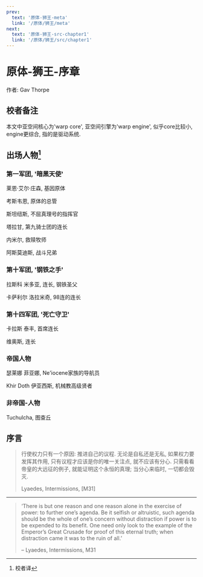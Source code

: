 ```yaml
---
prev:
  text: '原体-狮王-meta'
  link: '/原体/狮王/meta'
next:
  text: '原体-狮王-src-chapter1'
  link: '/原体/狮王/src/chapter1'
---
```


# 原体-狮王-序章

作者: Gav Thorpe

## 校者备注

本文中亚空间核心为'warp core', 亚空间引擎为'warp engine', 似乎core比较小, engine更综合, 指的是驱动系统.

## 出场人物[^1]

### 第一军团, '暗黑天使'

莱恩·艾尔·庄森, 基因原体

考斯韦恩, 原体的总管

斯坦纽斯, 不屈真理号的指挥官

塔拉甘, 第九骑士团的连长

内米尔, 救赎牧师

阿斯莫迪斯, 战斗兄弟

### 第十军团, '钢铁之手'

拉斯科 米多亚, 连长, 钢铁圣父

卡萨利尔 洛拉米奇, 98连的连长

### 第十四军团, '死亡守卫'

卡拉斯 泰丰, 首席连长

维奥斯, 连长

### 帝国人物

瑟莱娜 菲亚娜, Ne'iocene家族的导航员

Khir Doth 伊亚西斯, 机械教高级贤者

### 非帝国-人物

Tuchulcha, 图查丘

## 序言

> 行使权力只有一个原因: 推进自己的议程. 无论是自私还是无私, 如果权力要发挥其作用, 只有议程才应该是你的唯一关注点, 就不应该有分心. 只需看看帝皇的大远征的例子, 就能证明这个永恒的真理; 当分心来临时, 一切都会毁灭.
>
> Lyaedes, Intermissions, [M31]

--------

> ‘There is but one reason and one reason alone in the exercise of power: to further one’s agenda. Be it selfish or altruistic, such agenda should be the whole of one’s concern without distraction if power is to be expended to its benefit. One need only look to the example of the Emperor’s Great Crusade for proof of this eternal truth; when distraction came it was to the ruin of all.’
>
>– Lyaedes, Intermissions, M31

[^1]: 校者译
